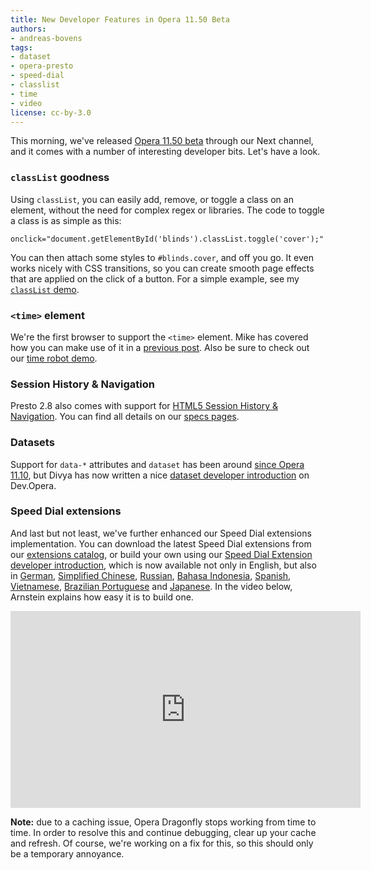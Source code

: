 ```yaml
---
title: New Developer Features in Opera 11.50 Beta
authors:
- andreas-bovens
tags:
- dataset
- opera-presto
- speed-dial
- classlist
- time
- video
license: cc-by-3.0
---
```


<p>This morning, we&#39;ve released <a href="https://www.opera.com/browser/next/">Opera 11.50 beta</a> through our Next channel, and it comes with a number of interesting developer bits. Let&#39;s have a look.</p>
<h3><code>classList</code> goodness</h3>
<p>Using <code>classList</code>, you can easily add, remove, or toggle a class on an element, without the need for complex regex or libraries. The code to toggle a class is as simple as this:</p>
<pre><code>onclick=&quot;document.getElementById(&#39;blinds&#39;).classList.toggle(&#39;cover&#39;);&quot;</code></pre>
<p>You can then attach some styles to <code>#blinds.cover</code>, and off you go. It even works nicely with CSS transitions, so you can create smooth page effects that are applied on the click of a button. For a simple example, see my <a href="http://people.opera.com/andreasb/demos/html5-classlist/"><code>classList</code> demo</a>.</p>
<h3><code>&lt;time&gt;</code> element</h3>
<p>We&#39;re the first browser to support the <code>&lt;time&gt;</code> element. Mike has covered how you can make use of it in a <a href="http://my.opera.com/ODIN/blog/2011/05/31/dom-scripting-and-the-time-element">previous post</a>. Also be sure to check out our <a href="http://people.opera.com/miket/2011/5/time.html">time robot demo</a>.</p>
<h3>Session History &amp; Navigation</h3>
<p>Presto 2.8 also comes with support for <a href="http://dev.w3.org/html5/spec/history.html#history">HTML5 Session History &amp; Navigation</a>. You can find all details on our <a href="https://www.opera.com/docs/specs/presto28/sessionhistorynav/">specs pages</a>.</p>
<h3>Datasets</h3>
<p>Support for <code>data-*</code> attributes and <code>dataset</code> has been around <a href="http://my.opera.com/ODIN/blog/unveiling-opera-11-10-final">since Opera 11.10</a>, but Divya has now written a nice <a href="https://dev.opera.com/articles/view/an-introduction-to-datasets/">dataset developer introduction</a> on Dev.Opera.</p>
<h3>Speed Dial extensions</h3>
<p>And last but not least, we&#39;ve further enhanced our Speed Dial extensions implementation. You can download the latest Speed Dial extensions from our <a href="https://addons.opera.com/addons/extensions/">extensions catalog</a>, or build your own using our <a href="https://dev.opera.com/articles/view/creating-opera-speed-dial-extensions/">Speed Dial Extension developer introduction</a>, which is now available not only in English, but also in <a href="https://dev.opera.com/articles/view/5502">German</a>, <a href="https://dev.opera.com/articles/view/5512">Simplified Chinese</a>, <a href="https://dev.opera.com/articles/view/5522">Russian</a>, <a href="https://dev.opera.com/articles/view/5532">Bahasa Indonesia</a>, <a href="https://dev.opera.com/articles/view/5572">Spanish</a>, <a href="https://dev.opera.com/articles/view/5612">Vietnamese</a>, <a href="https://dev.opera.com/articles/view/5652">Brazilian Portuguese</a> and <a href="https://dev.opera.com/articles/view/5622">Japanese</a>. In the video below, Arnstein explains how easy it is to build one.</p>
<iframe width="560" height="315" src="https://www.youtube.com/embed/H5uNupSR6yw" frameborder="0" allowfullscreen></iframe>

<p><strong>Note:</strong> due to a caching issue, Opera Dragonfly stops working from time to time. In order to resolve this and continue debugging, clear up your cache and refresh. Of course, we&#39;re working on a fix for this, so this should only be a temporary annoyance.</p>
